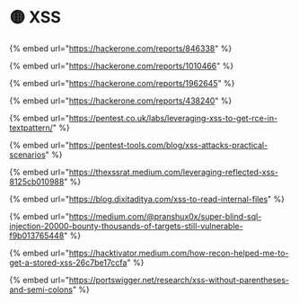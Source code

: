 # 🟡 XSS

{% embed url="https://hackerone.com/reports/846338" %}

{% embed url="https://hackerone.com/reports/1010466" %}

{% embed url="https://hackerone.com/reports/1962645" %}

{% embed url="https://hackerone.com/reports/438240" %}

{% embed url="https://pentest.co.uk/labs/leveraging-xss-to-get-rce-in-textpattern/" %}

{% embed url="https://pentest-tools.com/blog/xss-attacks-practical-scenarios" %}

{% embed url="https://thexssrat.medium.com/leveraging-reflected-xss-8125cb010988" %}

{% embed url="https://blog.dixitaditya.com/xss-to-read-internal-files" %}

{% embed url="https://medium.com/@pranshux0x/super-blind-sql-injection-20000-bounty-thousands-of-targets-still-vulnerable-f9b013765448" %}

{% embed url="https://hacktivator.medium.com/how-recon-helped-me-to-get-a-stored-xss-26c7be17ccfa" %}

{% embed url="https://portswigger.net/research/xss-without-parentheses-and-semi-colons" %}
